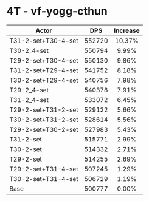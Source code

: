 # 4T - vf-yogg-cthun
| Actor | DPS | Increase |
|---|:---:|:---:|
|T31-2-set+T30-4-set|552720|10.37%|
|T30-2_4-set|550794|9.99%|
|T29-2-set+T30-4-set|550130|9.86%|
|T31-2-set+T29-4-set|541752|8.18%|
|T30-2-set+T29-4-set|540756|7.98%|
|T29-2_4-set|540378|7.91%|
|T31-2_4-set|533072|6.45%|
|T29-2-set+T31-2-set|529122|5.66%|
|T30-2-set+T31-2-set|528614|5.56%|
|T29-2-set+T30-2-set|527983|5.43%|
|T31-2-set|515771|2.99%|
|T30-2-set|514332|2.71%|
|T29-2-set|514255|2.69%|
|T29-2-set+T31-4-set|507245|1.29%|
|T30-2-set+T31-4-set|506729|1.19%|
|Base|500777|0.00%|
